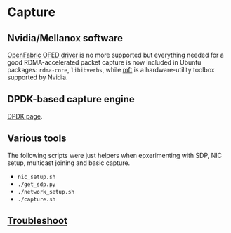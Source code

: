 # Capture


## Nvidia/Mellanox software

[OpenFabric OFED driver](https://docs.nvidia.com/networking/display/MLNXOFEDv461000/Release+Notes)
is no more supported but everything needed for a good RDMA-accelerated packet capture is now
included in Ubuntu packages: `rdma-core`, `libibverbs`, while
[mft](https://network.nvidia.com/products/adapter-software/firmware-tools/)
is a hardware-utility toolbox supported by Nvidia.

## DPDK-based capture engine

[DPDK page](https://github.com/pkeroulas/st2110-toolkit/blob/master/capture/dpdk/README.md).


## Various tools

The following scripts were just helpers when epxerimenting with SDP, NIC setup, multicast joining and basic capture.

* `nic_setup.sh`
* `./get_sdp.py`
* `./network_setup.sh`
* `./capture.sh`

## [Troubleshoot](../doc/troubleshoot.md)
